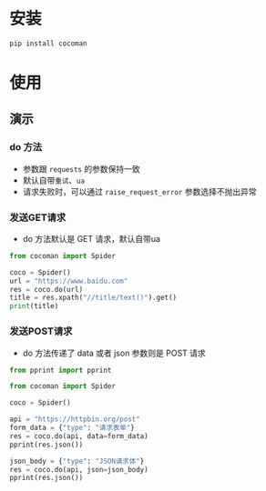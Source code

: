 # 安装

```bash
pip install cocoman
```

# 使用

## 演示

### do 方法

- 参数跟 `requests` 的参数保持一致
- 默认自带`重试`、`ua`
- 请求失败时，可以通过 `raise_request_error` 参数选择不抛出异常

### 发送GET请求

- do 方法默认是 GET 请求，默认自带ua

```python
from cocoman import Spider

coco = Spider()
url = "https://www.baidu.com"
res = coco.do(url)
title = res.xpath("//title/text()").get()
print(title)
```

### 发送POST请求

- do 方法传递了 data 或者 json 参数则是 POST 请求

```python
from pprint import pprint

from cocoman import Spider

coco = Spider()

api = "https://httpbin.org/post"
form_data = {"type": "请求表单"}
res = coco.do(api, data=form_data)
pprint(res.json())

json_body = {"type": "JSON请求体"}
res = coco.do(api, json=json_body)
pprint(res.json())
```
